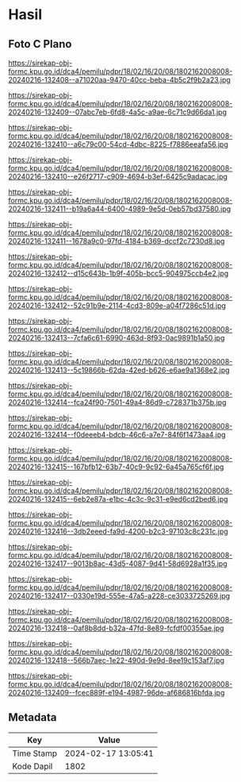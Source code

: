 # Hasil

## Foto C Plano

https://sirekap-obj-formc.kpu.go.id/dca4/pemilu/pdpr/18/02/16/20/08/1802162008008-20240216-132408--a71020aa-9470-40cc-beba-4b5c2f9b2a23.jpg

https://sirekap-obj-formc.kpu.go.id/dca4/pemilu/pdpr/18/02/16/20/08/1802162008008-20240216-132409--07abc7eb-6fd8-4a5c-a9ae-6c71c9d66da1.jpg

https://sirekap-obj-formc.kpu.go.id/dca4/pemilu/pdpr/18/02/16/20/08/1802162008008-20240216-132410--a6c79c00-54cd-4dbc-8225-f7886eeafa56.jpg

https://sirekap-obj-formc.kpu.go.id/dca4/pemilu/pdpr/18/02/16/20/08/1802162008008-20240216-132410--e26f2717-c909-4694-b3ef-6425c9adacac.jpg

https://sirekap-obj-formc.kpu.go.id/dca4/pemilu/pdpr/18/02/16/20/08/1802162008008-20240216-132411--b19a6a44-6400-4989-9e5d-0eb57bd37580.jpg

https://sirekap-obj-formc.kpu.go.id/dca4/pemilu/pdpr/18/02/16/20/08/1802162008008-20240216-132411--1678a9c0-97fd-4184-b369-dccf2c7230d8.jpg

https://sirekap-obj-formc.kpu.go.id/dca4/pemilu/pdpr/18/02/16/20/08/1802162008008-20240216-132412--d15c643b-1b9f-405b-bcc5-904975ccb4e2.jpg

https://sirekap-obj-formc.kpu.go.id/dca4/pemilu/pdpr/18/02/16/20/08/1802162008008-20240216-132412--52c91b9e-2114-4cd3-809e-a04f7286c51d.jpg

https://sirekap-obj-formc.kpu.go.id/dca4/pemilu/pdpr/18/02/16/20/08/1802162008008-20240216-132413--7cfa6c61-6990-463d-8f93-0ac9891b1a50.jpg

https://sirekap-obj-formc.kpu.go.id/dca4/pemilu/pdpr/18/02/16/20/08/1802162008008-20240216-132413--5c19866b-62da-42ed-b626-e6ae9a1368e2.jpg

https://sirekap-obj-formc.kpu.go.id/dca4/pemilu/pdpr/18/02/16/20/08/1802162008008-20240216-132414--fca24f90-7501-49a4-86d9-c728371b375b.jpg

https://sirekap-obj-formc.kpu.go.id/dca4/pemilu/pdpr/18/02/16/20/08/1802162008008-20240216-132414--f0deeeb4-bdcb-46c6-a7e7-84f6f1473aa4.jpg

https://sirekap-obj-formc.kpu.go.id/dca4/pemilu/pdpr/18/02/16/20/08/1802162008008-20240216-132415--167bfb12-63b7-40c9-9c92-6a45a765cf6f.jpg

https://sirekap-obj-formc.kpu.go.id/dca4/pemilu/pdpr/18/02/16/20/08/1802162008008-20240216-132415--6eb2e87a-e1bc-4c3c-9c31-e9ed6cd2bed6.jpg

https://sirekap-obj-formc.kpu.go.id/dca4/pemilu/pdpr/18/02/16/20/08/1802162008008-20240216-132416--3db2eeed-fa9d-4200-b2c3-97103c8c231c.jpg

https://sirekap-obj-formc.kpu.go.id/dca4/pemilu/pdpr/18/02/16/20/08/1802162008008-20240216-132417--9013b8ac-43d5-4087-9d41-58d6928a1f35.jpg

https://sirekap-obj-formc.kpu.go.id/dca4/pemilu/pdpr/18/02/16/20/08/1802162008008-20240216-132417--0330e19d-555e-47a5-a228-ce3033725269.jpg

https://sirekap-obj-formc.kpu.go.id/dca4/pemilu/pdpr/18/02/16/20/08/1802162008008-20240216-132418--0af8b8dd-b32a-47fd-8e89-fcfdf00355ae.jpg

https://sirekap-obj-formc.kpu.go.id/dca4/pemilu/pdpr/18/02/16/20/08/1802162008008-20240216-132418--566b7aec-1e22-490d-9e9d-8ee19c153af7.jpg

https://sirekap-obj-formc.kpu.go.id/dca4/pemilu/pdpr/18/02/16/20/08/1802162008008-20240216-132409--fcec889f-e194-4987-96de-af686816bfda.jpg


## Metadata

| Key        | Value               |
| ---------- | ------------------- |
| Time Stamp | 2024-02-17 13:05:41 |
| Kode Dapil | 1802                |



